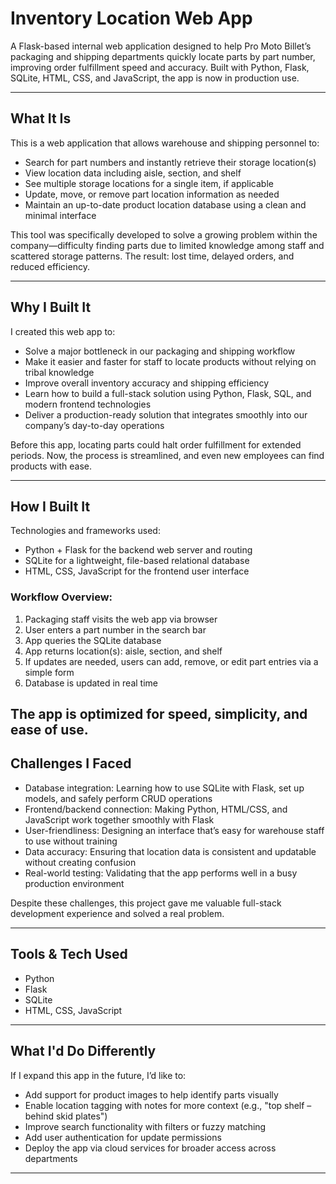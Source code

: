 # Inventory Location Web App

A Flask-based internal web application designed to help Pro Moto Billet’s packaging and shipping departments quickly locate parts by part number, improving order fulfillment speed and accuracy. Built with Python, Flask, SQLite, HTML, CSS, and JavaScript, the app is now in production use.

---

## What It Is

This is a web application that allows warehouse and shipping personnel to:

- Search for part numbers and instantly retrieve their storage location(s)
- View location data including aisle, section, and shelf
- See multiple storage locations for a single item, if applicable
- Update, move, or remove part location information as needed
- Maintain an up-to-date product location database using a clean and minimal interface

This tool was specifically developed to solve a growing problem within the company—difficulty finding parts due to limited knowledge among staff and scattered storage patterns. The result: lost time, delayed orders, and reduced efficiency.

---

## Why I Built It

I created this web app to:

- Solve a major bottleneck in our packaging and shipping workflow
- Make it easier and faster for staff to locate products without relying on tribal knowledge
- Improve overall inventory accuracy and shipping efficiency
- Learn how to build a full-stack solution using Python, Flask, SQL, and modern frontend technologies
- Deliver a production-ready solution that integrates smoothly into our company’s day-to-day operations

Before this app, locating parts could halt order fulfillment for extended periods. Now, the process is streamlined, and even new employees can find products with ease.

---

## How I Built It

Technologies and frameworks used:

- Python + Flask for the backend web server and routing
- SQLite for a lightweight, file-based relational database
- HTML, CSS, JavaScript for the frontend user interface

### Workflow Overview:

1. Packaging staff visits the web app via browser
2. User enters a part number in the search bar
3. App queries the SQLite database
4. App returns location(s): aisle, section, and shelf
5. If updates are needed, users can add, remove, or edit part entries via a simple form
6. Database is updated in real time

The app is optimized for speed, simplicity, and ease of use.
---

## Challenges I Faced

- Database integration: Learning how to use SQLite with Flask, set up models, and safely perform CRUD operations
- Frontend/backend connection: Making Python, HTML/CSS, and JavaScript work together smoothly with Flask
- User-friendliness: Designing an interface that’s easy for warehouse staff to use without training
- Data accuracy: Ensuring that location data is consistent and updatable without creating confusion
- Real-world testing: Validating that the app performs well in a busy production environment

Despite these challenges, this project gave me valuable full-stack development experience and solved a real problem.

---

## Tools & Tech Used

- Python
- Flask
- SQLite
- HTML, CSS, JavaScript

---

## What I'd Do Differently

If I expand this app in the future, I’d like to:
- Add support for product images to help identify parts visually
- Enable location tagging with notes for more context (e.g., "top shelf – behind skid plates")
- Improve search functionality with filters or fuzzy matching
- Add user authentication for update permissions
- Deploy the app via cloud services for broader access across departments

---